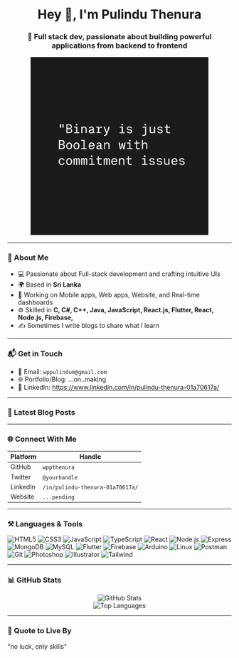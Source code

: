 <h1 align="center">Hey 👋, I'm Pulindu Thenura</h1>
<h3 align="center">🚀 Full stack dev, passionate about building powerful applications from backend to frontend</h3>

<p align="center">
  <img src="https://raw.githubusercontent.com/wppthenura/wppthenura/main/BinaryQuote.png" alt="Binary quote banner" width="400"/>
</p>


---

### 🧠 About Me

- 💻 Passionate about Full-stack development and crafting intuitive UIs
- 🌍 Based in **Sri Lanka**
- 🔭 Working on Mobile apps, Web apps, Website, and Real-time dashboards
- ⚙️ Skilled in **C, C#, C++, Java, JavaScript, React.js, Flutter, React, Node.js, Firebase,**
- ✍️ Sometimes I write blogs to share what I learn

---

### 📬 Get in Touch

- 📧 Email: `wppulindum@gmail.com`
- 🌐 Portfolio/Blog: ...on..making
- 💼 LinkedIn: https://www.linkedin.com/in/pulindu-thenura-01a70617a/ 

---

### 📝 Latest Blog Posts


---

### 🌐 Connect With Me

| Platform | Handle |
|----------|--------|
| GitHub | `wppthenura` |
| Twitter | `@yourhandle` |
| LinkedIn | `/in/pulindu-thenura-01a70617a/` |
| Website | `...pending` |

---

### ⚒️ Languages & Tools

![HTML5](https://img.shields.io/badge/-HTML5-E34F26?logo=html5&logoColor=white)
![CSS3](https://img.shields.io/badge/-CSS3-1572B6?logo=css3&logoColor=white)
![JavaScript](https://img.shields.io/badge/-JavaScript-F7DF1E?logo=javascript&logoColor=black)
![TypeScript](https://img.shields.io/badge/-TypeScript-3178C6?logo=typescript&logoColor=white)
![React](https://img.shields.io/badge/-React-61DAFB?logo=react&logoColor=black)
![Node.js](https://img.shields.io/badge/-Node.js-339933?logo=node.js&logoColor=white)
![Express](https://img.shields.io/badge/-Express.js-000000?logo=express&logoColor=white)
![MongoDB](https://img.shields.io/badge/-MongoDB-47A248?logo=mongodb&logoColor=white)
![MySQL](https://img.shields.io/badge/-MySQL-4479A1?logo=mysql&logoColor=white)
![Flutter](https://img.shields.io/badge/-Flutter-02569B?logo=flutter&logoColor=white)
![Firebase](https://img.shields.io/badge/-Firebase-FFCA28?logo=firebase&logoColor=black)
![Arduino](https://img.shields.io/badge/-Arduino-00979D?logo=arduino&logoColor=white)
![Linux](https://img.shields.io/badge/-Linux-FCC624?logo=linux&logoColor=black)
![Postman](https://img.shields.io/badge/-Postman-FF6C37?logo=postman&logoColor=white)
![Git](https://img.shields.io/badge/-Git-F05032?logo=git&logoColor=white)
![Photoshop](https://img.shields.io/badge/-Photoshop-31A8FF?logo=adobephotoshop&logoColor=white)
![Illustrator](https://img.shields.io/badge/-Illustrator-FF9A00?logo=adobeillustrator&logoColor=white)
![Tailwind](https://img.shields.io/badge/-TailwindCSS-06B6D4?logo=tailwindcss&logoColor=white)

---

### 📊 GitHub Stats

<p align="center">
  <img src="https://github-readme-stats.vercel.app/api?username=yourusername&show_icons=true&theme=radical" alt="GitHub Stats" />
  <br />
  <img src="https://github-readme-stats.vercel.app/api/top-langs/?username=yourusername&layout=compact&theme=radical" alt="Top Languages" />
</p>

---

### 🚀 Quote to Live By

"no luck, only skills"

